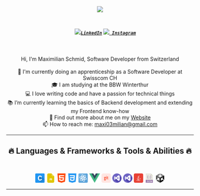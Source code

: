 <h1 align="center">
  <a href="https://git.io/typing-svg">
    <img src="https://readme-typing-svg.herokuapp.com/?lines=Hello,+There!+👋;I+am+Max+Schmid....;Nice+to+meet+you!&center=true&size=30">
  </a>
</h1>

<h5 align="center">
  <code>
    <a href="https://www.linkedin.com/in/maximilian-schmid-6b2189227" title="LinkedIn Profile"><img width="22" src="https://apply.maxischmid.ch/assets/linkedin.png">LinkedIn</a></code>
  <code><a href="https://www.instagram.com/maxi03milian/" title="Instagram Profile"><img width="22" src="https://apply.maxischmid.ch/assets/[CITYPNG.COM]HD%20Square%20White%20Instagram%20Logo%20Icon%20PNG%20-%201066x960.png"> Instagram</a></code>
</h5>
<br>
<p align="center">
  Hi, I'm Maximilian Schmid, Software Developer from Switzerland
  <br>
  <br>
  🔬 I'm currently doing an apprenticeship as a Software Developer at Swisscom CH
  <br>
  🎓 I am studying at the BBW Winterthur
  <br>
  💻 I love writing code and have a passion for technical things
  <br>
  📚 I’m currently learning the basics of Backend development and extending my Frontend know-how
  <br>
  💬 Find out more about me on my <a href="https://maxischmid.ch/">Website</a>
  <br>
  📫 How to reach me: <a href="mailto: maxi03milian@gmail.com">maxi03milian@gmail.com</a>
</p>

<hr>
<h2 align="center">🔥 Languages & Frameworks & Tools & Abilities 🔥</h2>
<br>
<p align="center">
  <code><img title="C#" height="25" src="./images/buchstabe-c.png"></code>
  <code><img title="Javascript" height="25" src="./images/js-file.png"></code>
  <code><img title="HTML5" height="25" src="./images/html-5.png"></code>
  <code><img title="CSS" height="25" src="./images/css-3.png"></code>
  <code><img title="React" height="25"src="./images/physics.png"></code>
  <code><img title="Vue" height="25"src="./images/VueIcon.png"></code>
  <code><img title="Github" height="25" src="./images/git.png"></code>
  <code><img title="Visual Studio Code" height="25" src="./images/visual-studio.png"></code>
  <code><img title="Microsoft Visual Studio" height="25" src="./images/visual-studio.png"></code>
  <code><img title="Java" height="25" src="./images/java.png"></code>
  <code><img title="JSON" height="25" src="./images/json-file.png"></code>
  <code><img title="Unity" height="25" src="./images/unity.png"></code>
</p>
<hr>
